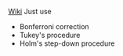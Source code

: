 [Wiki](https://en.wikipedia.org/wiki/Family-wise_error_rate#Controlling_procedures)
Just use
- Bonferroni correction
- Tukey's procedure
- Holm's step-down procedure